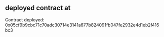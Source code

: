 ## deployed contract at 

Contract deployed: 0x05cf9b9cbc71c70adc30714e3141a677b824091fb047fe2932e4d1eb2f416bc3